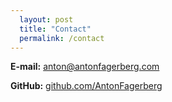 ```yaml
---
  layout: post
  title: "Contact"
  permalink: /contact
---
```


__E-mail:__ [anton@antonfagerberg.com](mailto:anton@antonfagerberg.com)

__GitHub:__ [github.com/AntonFagerberg](https://github.com/AntonFagerberg)
